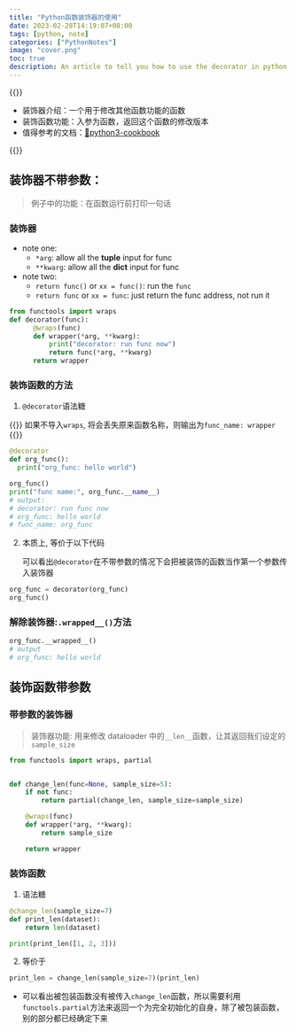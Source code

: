 ```yaml
---
title: "Python函数装饰器的使用"
date: 2023-02-28T14:19:07+08:00
tags: [python, note]
categories: ["PythonNotes"]
image: "cover.png"
toc: true
description: An article to tell you how to use the decorator in python
---
```


{{<notice note>}}

- 装饰器介绍：一个用于修改其他函数功能的函数
- 装饰函数功能：入参为函数，返回这个函数的修改版本
- 值得参考的文档：[🔗python3-cookbook](https://python3-cookbook.readthedocs.io/zh_CN/latest/chapters/p09_meta_programming.html)

{{</notice>}}

## 装饰器不带参数：

> 例子中的功能：在函数运行前打印一句话

### 装饰器

- note one:
  - `*arg`: allow all the **tuple** input for func
  - `**kwarg`: allow all the **dict** input for func
- note two:
  - `return func()` or `xx = func()`: run the `func`
  - `return func` or `xx = func`: just return the func address, not run it

```python
from functools import wraps
def decorator(func):
      @wraps(func)
      def wrapper(*arg, **kwarg):
          print("decorator: run func now")
          return func(*arg, **kwarg)
      return wrapper
```

### 装饰函数的方法

1. `@decorator`语法糖

{{<notice error>}}
如果不导入`wraps`, 将会丢失原来函数名称，则输出为`func_name: wrapper`
{{</notice>}}

```python
@decorator
def org_func():
  print("org_func: hello world")

org_func()
print("func name:", org_func.__name__)
# output:
# decorator: run func now
# org_func: hello world
# func_name: org_func
```

2. 本质上, 等价于以下代码

   可以看出`@decorator`在不带参数的情况下会把被装饰的函数当作第一个参数传入装饰器

```python
org_func = decorator(org_func)
org_func()
```

### 解除装饰器:`.wrapped__()`方法

```python
org_func.__wrapped__()
# output
# org_func: hello world
```

## 装饰函数带参数

### 带参数的装饰器

> 装饰器功能: 用来修改 dataloader 中的`__len__`函数，让其返回我们设定的`sample_size`

```python
from functools import wraps, partial


def change_len(func=None, sample_size=5):
    if not func:
        return partial(change_len, sample_size=sample_size)

    @wraps(func)
    def wrapper(*arg, **kwarg):
        return sample_size

    return wrapper
```

### 装饰函数

1. 语法糖

```python
@change_len(sample_size=7)
def print_len(dataset):
    return len(dataset)

print(print_len([1, 2, 3]))
```

2. 等价于

```python
print_len = change_len(sample_size=7)(print_len)
```

- 可以看出被包装函数没有被传入`change_len`函数，所以需要利用`functools.partial`方法来返回一个为完全初始化的自身，除了被包装函数，别的部分都已经确定下来
